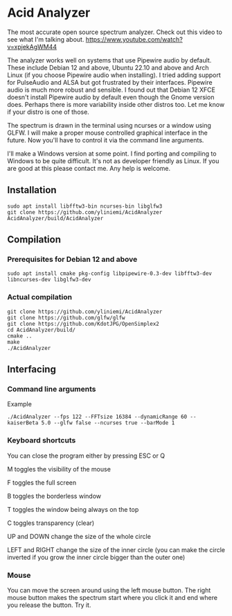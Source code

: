 # Acid Analyzer

The most accurate open source spectrum analyzer. Check out this video to see what I'm talking about.
https://www.youtube.com/watch?v=xpjekAgWM44

The analyzer works well on systems that use Pipewire audio by default.
These include Debian 12 and above, Ubuntu 22.10 and above and Arch Linux (if you choose Pipewire audio when installing).
I tried adding support for PulseAudio and ALSA but got frustrated by their interfaces. Pipewire audio is much more robust and sensible.
I found out that Debian 12 XFCE doesn't install Pipewire audio by default even though the Gnome version does. Perhaps there is more variability inside other distros too. Let me know if your distro is one of those.

The spectrum is drawn in the terminal using ncurses or a window using GLFW. I will make a proper mouse controlled graphical interface in the future. Now you'll have to control it via the command line arguments.

I'll make a Windows version at some point. I find porting and compiling to Windows to be quite difficult. It's not as developer friendly as Linux. If you are good at this please contact me. Any help is welcome.


## Installation

```console
sudo apt install libfftw3-bin ncurses-bin libglfw3
git clone https://github.com/yliniemi/AcidAnalyzer
AcidAnalyzer/build/AcidAnalyzer
```


## Compilation

### Prerequisites for Debian 12 and above

```console
sudo apt install cmake pkg-config libpipewire-0.3-dev libfftw3-dev libncurses-dev libglfw3-dev
```


### Actual compilation

```console
git clone https://github.com/yliniemi/AcidAnalyzer
git clone https://github.com/glfw/glfw
git clone https://github.com/KdotJPG/OpenSimplex2
cd AcidAnalyzer/build/
cmake ..
make
./AcidAnalyzer
```


## Interfacing

### Command line arguments

Example
```console
./AcidAnalyzer --fps 122 --FFTsize 16384 --dynamicRange 60 --kaiserBeta 5.0 --glfw false --ncurses true --barMode 1
```

### Keyboard shortcuts

You can close the program either by pressing ESC or Q

M toggles the visibility of the mouse

F toggles the full screen

B toggles the borderless window

T toggles the window being always on the top

C toggles transparency (clear)

UP and DOWN change the size of the whole circle

LEFT and RIGHT change the size of the inner circle (you can make the circle inverted if you grow the inner circle bigger than the outer one)

### Mouse

You can move the screen around using the left mouse button. The right mouse button makes the spectrum start where you click it and end where you release the button. Try it.

